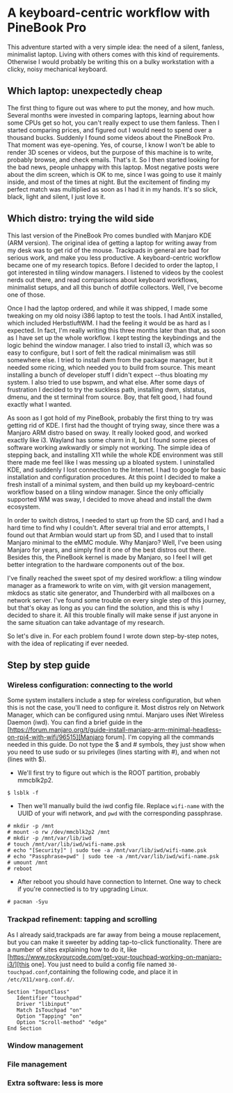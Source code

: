 # A keyboard-centric workflow with PineBook Pro

This adventure started with a very simple idea: the need of a silent, fanless, minimalist laptop. Living with others comes with this kind of requirements. Otherwise I would probably be writing this on a bulky workstation with a clicky, noisy mechanical keyboard.

## Which laptop: unexpectedly cheap

The first thing to figure out was where to put the money, and how much. Several months were invested in comparing laptops, learning about how some CPUs get so hot, you can't really expect to use them fanless. Then I started comparing prices, and figured out I would need to spend over a thousand bucks. Suddenly I found some videos about the PineBook Pro. That moment was eye-opening. Yes, of course, I know I won't be able to render 3D scenes or videos, but the purpose of this machine is to write, probably browse, and check emails. That's it. So I then started looking for the bad news, people unhappy with this laptop. Most negative posts were about the dim screen, which is OK to me, since I was going to use it mainly inside, and most of the times at night. But the excitement of finding my perfect match was multiplied as soon as I had it in my hands. It's so slick, black, light and silent, I just love it.

## Which distro: trying the wild side

This last version of the PineBook Pro comes bundled with Manjaro KDE (ARM version). The original idea of getting a laptop for writing away from my desk was to get rid of the mouse. Trackpads in general are bad for serious work, and make you less productive. A keyboard-centric workflow became one of my research topics. Before I decided to order the laptop, I got interested in tiling window managers. I listened to videos by the coolest nerds out there, and read comparisons about keyboard workflows, minimalist setups, and all this bunch of dotfile collectors. Well, I've become one of those.

Once I had the laptop ordered, and while it was shipped, I made some tweaking on my old noisy i386 laptop to test the tools. I had AntiX installed, which included HerbstluftWM. I had the feeling it would be as hard as I expected. In fact, I'm really writing this three months later than that, as soon as I have set up the whole workflow. I kept testing the keybindings and the logic behind the window manager. I also tried to install i3, which was so easy to configure, but I sort of felt the radical minimalism was still somewhere else. I tried to install dwm from the package manager, but it needed some ricing, which needed you to build from source. This meant installing a bunch of developer stuff I didn't expect --thus bloating my system. I also tried to use bspwm, and what else. After some days of frustration I decided to try the suckless path, installing dwm, slstatus, dmenu, and the st terminal from source. Boy, that felt good, I had found exactly what I wanted.

As soon as I got hold of my PineBook, probably the first thing to try was getting rid of KDE. I first had the thought of trying sway, since there was a Manjaro ARM distro based on sway. It really looked good, and worked exactly like i3. Wayland has some charm in it, but I found some pieces of software working awkwardly or simply not working. The simple idea of stepping back, and installing X11 while the whole KDE environment was still there made me feel like I was messing up a bloated system. I uninstalled KDE, and suddenly I lost connection to the Internet. I had to google for basic installation and configuration procedures. At this point I decided to make a fresh install of a minimal system, and then build up my keyboard-centric workflow based on a tiling window manager. Since the only officially supported WM was sway, I decided to move ahead and install the dwm ecosystem.

In order to switch distros, I needed to start up from the SD card, and I had a hard time to find why I couldn't. After several trial and error attempts, I found out that Armbian would start up from SD, and I used that to install Manjaro minimal to the eMMC module. Why Manjaro? Well, I've been using Manjaro for years, and simply find it one of the best distros out there. Besides this, the PineBook kernel is made by Manjaro, so I feel I will get better integration to the hardware components out of the box.

I've finally reached the sweet spot of my desired workflow: a tiling window manager as a framework to write on vim, with git version management, mkdocs as static site generator, and Thunderbird with all mailboxes on a network server. I've found some trouble on every single step of this journey, but that's okay as long as you can find the solution, and this is why I decided to share it. All this trouble finally will make sense if just anyone in the same situation can take advantage of my research.

So let's dive in. For each problem found I wrote down step-by-step notes, with the idea of replicating if ever needed.
 
## Step by step guide

### Wireless configuration: connecting to the world

Some system installers include a step for wireless configuration, but when this is not the case, you'll need to configure it. Most distros rely on Network Manager, which can be configured using nmtui. Manjaro uses iNet Wireless Daemon (iwd). You can find a brief guide in the [https://forum.manjaro.org/t/guide-install-manjaro-arm-minimal-headless-on-rpi4-with-wifi/96515][Manjaro forum]. I'm copying all the commands needed in this guide. Do not type the $ and # symbols, they just show when you need to use sudo or su privileges (lines starting with #), and when not (lines with $).

+ We'll first try to figure out which is the ROOT partition, probably mmcblk2p2.
```
$ lsblk -f
```
+ Then we'll manually build the iwd config file. Replace `wifi-name` with the UUID of your wifi network, and `pwd` with the corresponding passphrase.
```
# mkdir -p /mnt
# mount -o rw /dev/mmcblk2p2 /mnt
# mkdir -p /mnt/var/lib/iwd
# touch /mnt/var/lib/iwd/wifi-name.psk
# echo "[Security]" | sudo tee -a /mnt/var/lib/iwd/wifi-name.psk
# echo "Passphrase=pwd" | sudo tee -a /mnt/var/lib/iwd/wifi-name.psk
# umount /mnt
# reboot
```
+ After reboot you should have connection to Internet. One way to check if you're connectied is to try upgrading Linux.
```
# pacman -Syu
```

### Trackpad refinement: tapping and scrolling

As I already said,trackpads are far away from being a mouse replacement, but you can make it sweeter by adding tap-to-click functionality. There are a number of sites explaining how to do it, like [https://www.rockyourcode.com/get-your-touchpad-working-on-manjaro-i3/][this one]. You just need to build a config file named `30-touchpad.conf`,containing the following code, and place it in `/etc/X11/xorg.conf.d/`. 
```
Section "InputClass"
   Identifier "touchpad"
   Driver "libinput"
   Match IsTouchpad "on"
   Option "Tapping" "on"
   Option "Scroll-method" "edge"
End Section
```
### Window management

### File management

### Extra software: less is more
